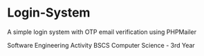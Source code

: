 # Login-System

A simple login system with OTP email verification using PHPMailer

Software Engineering Activity
BSCS Computer Science  - 3rd Year
